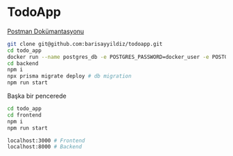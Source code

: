 # TodoApp

[Postman Dokümantasyonu](https://documenter.getpostman.com/view/16616291/2s9Xy5MAvC)

```bash
git clone git@github.com:barisayyildiz/todoapp.git
cd todo_app
docker run --name postgres_db -e POSTGRES_PASSWORD=docker_user -e POSTGRES_USER=docker_user -p 5433:5432 -v pgdata:/var/lib/postgresql/data -d postgres
cd backend
npm i
npx prisma migrate deploy # db migration
npm run start
```

Başka bir pencerede

```bash
cd todo_app
cd frontend
npm i
npm run start
```

```bash
localhost:3000 # Frontend
localhost:8000 # Backend
```

